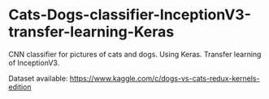 # Cats-Dogs-classifier-InceptionV3-transfer-learning-Keras

CNN classifier for pictures of cats and dogs.
Using Keras.
Transfer learning of InceptionV3.

Dataset available:
https://www.kaggle.com/c/dogs-vs-cats-redux-kernels-edition
